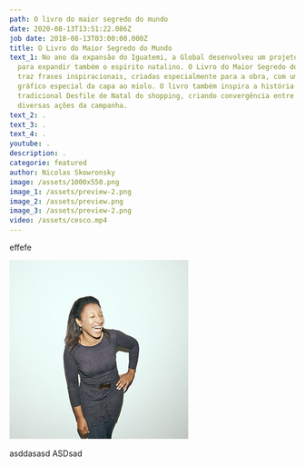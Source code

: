```yaml
---
path: O livro do maior segredo do mundo
date: 2020-08-13T13:51:22.086Z
job date: 2018-08-13T03:00:00.000Z
title: O Livro do Maior Segredo do Mundo
text_1: No ano da expansão do Iguatemi, a Global desenvolveu um projeto especial
  para expandir também o espírito natalino. O Livro do Maior Segredo do Mundo
  traz frases inspiracionais, criadas especialmente para a obra, com um projeto
  gráfico especial da capa ao miolo. O livro também inspira a história do
  tradicional Desfile de Natal do shopping, criando convergência entre as
  diversas ações da campanha.
text_2: .
text_3: .
text_4: .
youtube: .
description: .
categorie: featured
author: Nicolas Skowronsky
image: /assets/1000x550.png
image_1: /assets/preview-2.png
image_2: /assets/preview.png
image_3: /assets/preview-2.png
video: /assets/cesco.mp4
---
```

effefe

![cesco](/assets/10-maria-dornelles.jpg "cescp")

asddasasd
ASDsad
